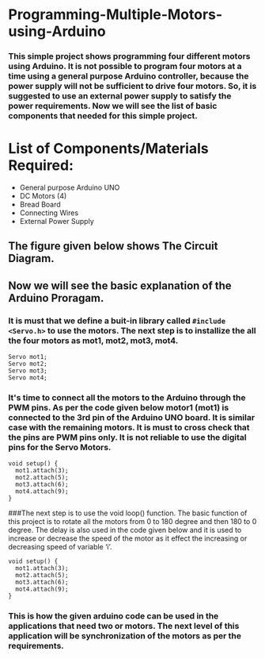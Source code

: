 # Programming-Multiple-Motors-using-Arduino
### This simple project shows programming four different motors using Arduino. It is not possible to program four motors at a time using a general purpose Arduino controller, because the power supply will not be sufficient to drive four motors. So, it is suggested to use an external power supply to satisfy the power requirements. Now we will see the list of basic components that needed for this simple project.

# List of Components/Materials Required:
- General purpose Arduino UNO
- DC Motors (4)
- Bread Board
- Connecting Wires
- External Power Supply

## The figure given below shows The Circuit Diagram.

## Now we will see the basic explanation of the Arduino Proragam.
### It is must that we define a buit-in library called `#include <Servo.h>` to use the motors. The next step is to installize the all the four motors as mot1, mot2, mot3, mot4. 
```
Servo mot1;
Servo mot2;
Servo mot3;
Servo mot4;

```
### It's time to connect all the motors to the Arduino through the PWM pins. As per the code given below motor1 (mot1) is connected to the 3rd pin of the Arduino UNO board. It is similar case with the remaining motors. It is must to cross check that the pins are PWM pins only. It is not reliable to use the digital pins for the Servo Motors. 
```
void setup() {
  mot1.attach(3);
  mot2.attach(5);
  mot3.attach(6);
  mot4.attach(9);
}

```
###The next step is to use the void loop() function. The basic function of this project is to rotate all the motors from 0 to 180 degree and then 180 to 0 degree. The delay is also used in the code given below and it is used to increase or decrease the speed of the motor as it effect the increasing or decreasing speed of variable ‘i’.
```
void setup() {
  mot1.attach(3);
  mot2.attach(5);
  mot3.attach(6);
  mot4.attach(9);
}

```
### This is how the given arduino code can be used in the applications that need two or motors. The next level of this application will be synchronization of the motors as per the requirements.
